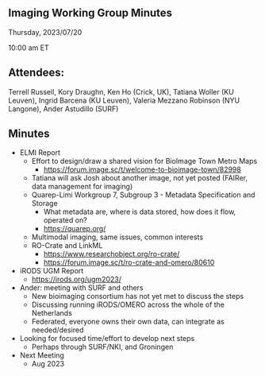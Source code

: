 ## Imaging Working Group Minutes

Thursday, 2023/07/20

10:00 am ET

## Attendees:

Terrell Russell, Kory Draughn, Ken Ho (Crick, UK), Tatiana Woller (KU Leuven), Ingrid Barcena (KU Leuven), Valeria Mezzano Robinson (NYU Langone), Ander Astudillo (SURF)

## Minutes

 - ELMI Report
   - Effort to design/draw a shared vision for BioImage Town Metro Maps
     - https://forum.image.sc/t/welcome-to-bioimage-town/82998 
   - Tatiana will ask Josh about another image, not yet posted (FAIRer, data management for imaging)
   - Quarep-Limi Workgroup 7, Subgroup 3 - Metadata Specification and Storage
     - What metadata are, where is data stored, how does it flow, operated on?
     - https://quarep.org/ 
   - Multimodal imaging, same issues, common interests
   - RO-Crate and LinkML	
     - https://www.researchobject.org/ro-crate/
     - https://forum.image.sc/t/ro-crate-and-omero/80610 
 - iRODS UGM Report
   - https://irods.org/ugm2023/
 - Ander: meeting with SURF and others
   - New bioimaging consortium has not yet met to discuss the steps
   - Discussing running iRODS/OMERO across the whole of the Netherlands
   - Federated, everyone owns their own data, can integrate as needed/desired
 - Looking for focused time/effort to develop next steps
   - Perhaps through SURF/NKI, and Groningen
 - Next Meeting
   - Aug 2023

